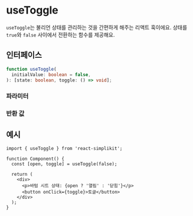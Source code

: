 # useToggle

`useToggle`는 불리언 상태를 관리하는 것을 간편하게 해주는 리액트 훅이에요. 상태를 `true`와 `false` 사이에서 전환하는 함수를 제공해요.

## 인터페이스
```ts
function useToggle(
  initialValue: boolean = false,
): [state: boolean, toggle: () => void];

```

### 파라미터

<Interface
  name="initialValue"
  type="boolean"
  description="초기 상태 값이에요. 기본값은 <code>false</code>이에요."
/>

### 반환 값

<Interface
  name=""
  type="[state: boolean, toggle: () => void]"
  description="튜플이에요:"
  :nested="[
    {
      name: 'state',
      type: 'boolean',
      description: '현재 상태 값이에요.',
    },
    {
      name: 'toggle',
      type: '() => void',
      description: '상태를 전환하는 함수예요.',
    },
  ]"
/>


## 예시

```tsx
import { useToggle } from 'react-simplikit';

function Component() {
  const [open, toggle] = useToggle(false);

  return (
    <div>
      <p>바텀 시트 상태: {open ? '열림' : '닫힘'}</p>
      <button onClick={toggle}>토글</button>
    </div>
  );
}
```
  
